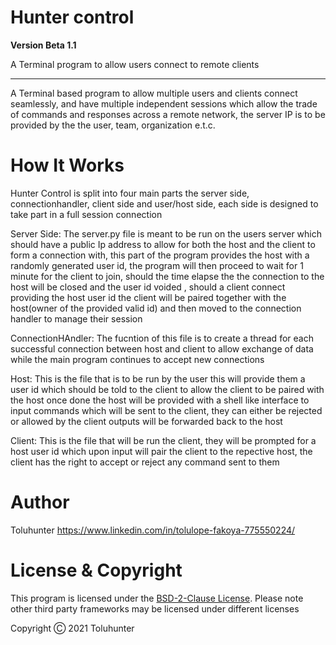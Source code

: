 # Hunter control
**Version Beta 1.1**

A Terminal program to allow users connect to remote clients 

---
A Terminal based program to allow multiple users and clients connect seamlessly, and have multiple independent sessions which allow the trade of commands and responses across a remote network, the server IP is to be provided by the the user, team, organization e.t.c.

# How It Works
Hunter Control is split into four main parts the server side, connectionhandler, client side and user/host side,  each side is designed to take part in a full session connection

Server Side: The server.py file is meant to be run on the users server which should have a public Ip address to allow for both the host and the client to form a connection with, this part of the program provides the host with a randomly generated user id, the program will then proceed to wait for 1 minute for the client to join, should the time elapse the the connection to the host will be closed and the user id voided , should a client connect providing the host user id the client will be paired together with the host(owner of the provided valid id) and then moved to the connection handler to manage their session

ConnectionHAndler: The fucntion of this file is to create a thread for each successful connection between host and client to allow exchange of data while the main program continues to accept new connections

Host: This is the file that is to be run by the user this will provide them a user id which should be told to the client to allow the client to be paired with the host once done the host will be provided with a shell like interface to input commands which will be sent to the client, they can either be rejected or allowed by the client outputs will be forwarded back to the host 

Client: This is the file that will be run the client, they will be prompted for a host user id which upon input will pair the client to the repective host, the client has the right to accept or reject any command sent to them

# Author

Toluhunter https://www.linkedin.com/in/tolulope-fakoya-775550224/

# License & Copyright
This program is licensed under the <a href="https://github.com/Toluhunter/Hunter-control/blob/main/LICENSE">BSD-2-Clause License</a>. Please note other third party frameworks may be licensed under different licenses

Copyright Ⓒ 2021 Toluhunter
